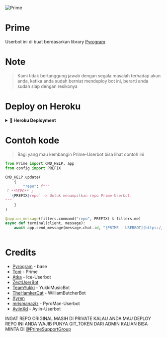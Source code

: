 ![Prime](https://telegra.ph/file/7e0c2450664bfc304203b.jpg)

# Prime

Userbot ini di buat berdasarkan library [Pyrogram](https://github.com/pyrogram/pyrogram)

# Note

> Kami tidak bertanggung jawab dengan segala masalah terhadap akun anda, ketika anda sudah berniat mendeploy bot ini, berarti anda sudah siap dengan resikonya

# Deploy on Heroku
<details>
<summary><b> 🚀 Heroku Deployment</b></summary>
<br>

<h3 align="left">Klik Tombol di Bawah ini untuk Deploy di Heroku</h3>
<p align="left"><a href="https://heroku.com/deploy?template=https://github.com/BukanDev/Prime-Userbot"><img src="https://www.herokucdn.com/deploy/button.png" alt="Deploy to Heroku" target="_blank"/></a></p>

<a href="http://telegram.dog/XTZ_HerokuBot?start=QnVrYW5EZXYvUHJpbWUtVXNlcmJvdCBtYXN0ZXI"><img src="https://telegra.ph/file/70966bb4b212649afc8dc.jpg"/></a>
</details>

# Contoh kode
> Bagi yang mau kembangin Prime-Userbot bisa lihat contoh ini

```python
from Prime import CMD_HELP, app
from config import PREFIX

CMD_HELP.update(
    {
        "repo": f"""
『 **REPO** 』
  `{PREFIX}repo` -> Untuk menampilkan repo Prime-Userbot.
"""
    }
)

@app.on_message(filters.command("repo", PREFIX) & filters.me)
async def terminal(client, message):
    await app.send_message(message.chat.id, "[PRIME - USERBOT](https://github.com/BukanDev/Prime-Userbot)")
    
```

# Credits

- [Pyrogram](https://github.com/pyrogram/pyrogram) - base
- [Toni](https://github.com/Toni880) - Prime
- [Atka](https://github.com/jokokendi) - Ice-Userbot
- [ZectUserBot](https://github.com/SHRE-YANSH)
- [TeamYukki](https://github.com/TeamYukki/YukkiMusicBot) - YukkiMusicBot
- [TheHamkerCat](https://github.com/TheHamkerCat/WilliamButcherBot) - WilliamButcherBot
- [Xyren](https://github.com/Xyren-64bit)
- [mrismanaziz](https://github.com/mrismanaziz/PyroMan-Userbot) - PyroMan-Userbot
- [AyiinXd](https://github.com/AyiinXd) - Ayiin-Userbot


INGAT REPO ORIGINAL MASIH DI PRIVATE KALAU ANDA MAU DEPLOY REPO INI ANDA WAJIB PUNYA GIT_TOKEN DARI ADMIN KALIAN BISA MINTA DI [@PrimeSupportGroup](https://t.me/primesupportgroup)
